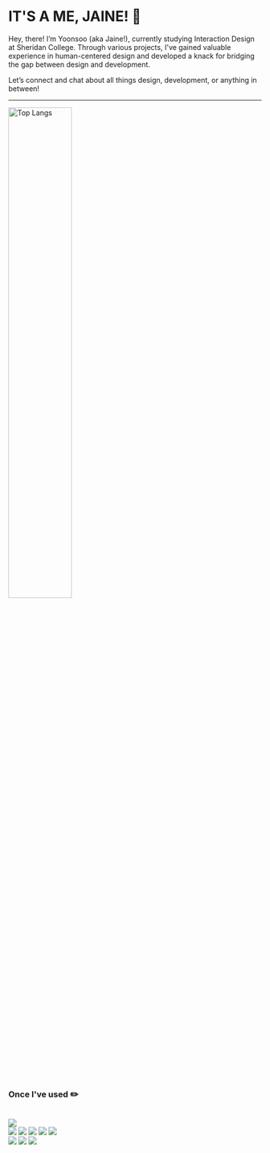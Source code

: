 # IT'S A ME, JAINE! 🤩

Hey, there! I’m Yoonsoo (aka Jaine!), currently studying Interaction Design at Sheridan College. Through various projects, I've gained valuable experience in human-centered design and developed a knack for bridging the gap between design and development.

Let’s connect and chat about all things design, development, or anything in between!

***

<img src="https://github-readme-stats.vercel.app/api/top-langs/?username=sjaine&layout=compact" alt="Top Langs" style="width: 50%;" align="left">

<div style="width: 50%;" align="left">
  <br>
<h3>Once I've used ✏️</h3>
  <br>
<img src="https://img.shields.io/badge/Node.js-43853D?style=flat-square&logo=node.js&logoColor=white"/><br>
<img src="https://img.shields.io/badge/HTML5-E34F26?style=flat-square&logo=html5&logoColor=white"/>
<img src="https://img.shields.io/badge/CSS3-1572B6?style=flat-square&logo=css3&logoColor=white"/>
<img src="https://img.shields.io/badge/JavaScript-F7DF1E?style=flat-square&logo=JavaScript&logoColor=white"/>
<img src="https://img.shields.io/badge/React-20232A?style=flat-square&logo=react&logoColor=61DAFB"/>
<img src="https://img.shields.io/badge/Bootstrap-563D7C?style=flat-square&logo=bootstrap&logoColor=white"/><br>
<img src="https://img.shields.io/badge/Java-ED8B00?style=flat-square&logo=openjdk&logoColor=white"/>
<img src="https://img.shields.io/badge/Spring-6DB33F?style=flat-square&logo=spring&logoColor=white"/>
<img src="https://img.shields.io/badge/MySQL-00000F?style=flat-square&logo=mysql&logoColor=white"/>
</div>
